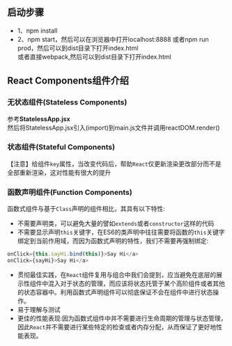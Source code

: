 ## 启动步骤
* 1、npm install
* 2、npm start，然后可以在浏览器中打开localhost:8888
或者npm run prod，然后可以到dist目录下打开index.html <br/>
或者直接webpack,然后可以到dist目录下打开index.html

## React Components组件介绍

### 无状态组件(Stateless Components)
参考**StatelessApp.jsx** <br/>
然后将StatelessApp.jsx引入(import)到main.js文件并调用reactDOM.render()

### 状态组件(Stateful Components)

【注意】给组件`key`属性，当改变代码后，帮助`React`仅更新渲染更改部分而不是全部重新渲染，这对性能有很大的提升

### 函数声明组件(Function Components)

函数式组件与基于`Class`声明的组件相比，其具有以下特性:

* 不需要声明类，可以避免大量的譬如`extends`或者`constructor`这样的代码
* 不需要显示声明`this`关键字，在ES6的类声明中往往需要将函数的`this`关键字绑定到当前作用域，而因为函数式声明的特性，我们不需要再强制绑定:
```javascript
onClick={this.sayHi.bind(this)}>Say Hi</a>
onClick={sayHi}>Say Hi</a>
```
* 贯彻最佳实践，在`React`组件复用与组合中我们会提到，应当避免在底层的展示性组件中混入对于状态的管理，而应该将状态托管于某个高阶组件或者其他的状态容器中。利用函数式声明组件可以彻底保证不会在组件中进行状态操作。
* 易于理解与测试
* 更佳的性能表现:因为函数式组件中并不需要进行生命周期的管理与状态管理，因此`React`并不需要进行某些特定的检查或者内存分配，从而保证了更好地性能表现。

